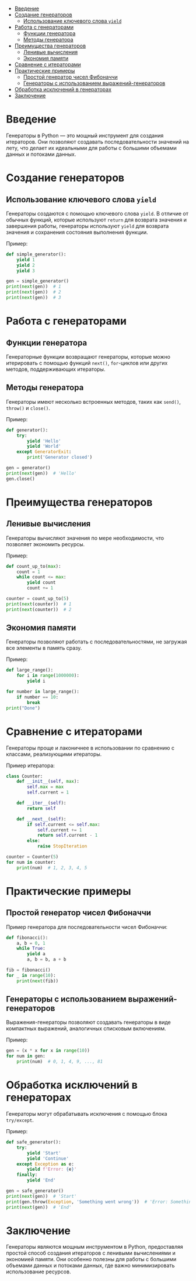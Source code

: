 <!-- TOC -->
* [Введение](#введение)
* [Создание генераторов](#создание-генераторов)
  * [Использование ключевого слова `yield`](#использование-ключевого-слова-yield)
* [Работа с генераторами](#работа-с-генераторами)
  * [Функции генератора](#функции-генератора)
  * [Методы генератора](#методы-генератора)
* [Преимущества генераторов](#преимущества-генераторов)
  * [Ленивые вычисления](#ленивые-вычисления)
  * [Экономия памяти](#экономия-памяти)
* [Сравнение с итераторами](#сравнение-с-итераторами)
* [Практические примеры](#практические-примеры)
  * [Простой генератор чисел Фибоначчи](#простой-генератор-чисел-фибоначчи)
  * [Генераторы с использованием выражений-генераторов](#генераторы-с-использованием-выражений-генераторов)
* [Обработка исключений в генераторах](#обработка-исключений-в-генераторах)
* [Заключение](#заключение)
<!-- TOC -->

# Введение

Генераторы в Python — это мощный инструмент для создания итераторов. Они позволяют создавать последовательности значений на лету, что делает их идеальными для работы с большими объемами данных и потоками данных.

# Создание генераторов

## Использование ключевого слова `yield`

Генераторы создаются с помощью ключевого слова `yield`. В отличие от обычных функций, которые используют `return` для возврата значения и завершения работы, генераторы используют `yield` для возврата значения и сохранения состояния выполнения функции.

Пример:

```python
def simple_generator():
    yield 1
    yield 2
    yield 3

gen = simple_generator()
print(next(gen))  # 1
print(next(gen))  # 2
print(next(gen))  # 3
```

# Работа с генераторами

## Функции генератора

Генераторные функции возвращают генераторы, которые можно итерировать с помощью функций `next()`, `for`-циклов или других методов, поддерживающих итераторы.

## Методы генератора

Генераторы имеют несколько встроенных методов, таких как `send()`, `throw()` и `close()`.

Пример:

```python
def generator():
    try:
        yield 'Hello'
        yield 'World'
    except GeneratorExit:
        print('Generator closed')

gen = generator()
print(next(gen))  # 'Hello'
gen.close()
```

# Преимущества генераторов

## Ленивые вычисления

Генераторы вычисляют значения по мере необходимости, что позволяет экономить ресурсы.

Пример:

```python
def count_up_to(max):
    count = 1
    while count <= max:
        yield count
        count += 1

counter = count_up_to(5)
print(next(counter))  # 1
print(next(counter))  # 2
```

## Экономия памяти

Генераторы позволяют работать с последовательностями, не загружая все элементы в память сразу.

Пример:

```python
def large_range():
    for i in range(1000000):
        yield i

for number in large_range():
    if number == 10:
        break
print("Done")
```

# Сравнение с итераторами

Генераторы проще и лаконичнее в использовании по сравнению с классами, реализующими итераторы.

Пример итератора:

```python
class Counter:
    def __init__(self, max):
        self.max = max
        self.current = 1

    def __iter__(self):
        return self

    def __next__(self):
        if self.current <= self.max:
            self.current += 1
            return self.current - 1
        else:
            raise StopIteration

counter = Counter(5)
for num in counter:
    print(num)  # 1, 2, 3, 4, 5
```

# Практические примеры

## Простой генератор чисел Фибоначчи

Пример генератора для последовательности чисел Фибоначчи:

```python
def fibonacci():
    a, b = 0, 1
    while True:
        yield a
        a, b = b, a + b

fib = fibonacci()
for _ in range(10):
    print(next(fib))
```

## Генераторы с использованием выражений-генераторов

Выражения-генераторы позволяют создавать генераторы в виде компактных выражений, аналогичных списковым включениям.

Пример:

```python
gen = (x * x for x in range(10))
for num in gen:
    print(num)  # 0, 1, 4, 9, ..., 81
```

# Обработка исключений в генераторах

Генераторы могут обрабатывать исключения с помощью блока `try/except`.

Пример:

```python
def safe_generator():
    try:
        yield 'Start'
        yield 'Continue'
    except Exception as e:
        yield f'Error: {e}'
    finally:
        yield 'End'

gen = safe_generator()
print(next(gen))  # 'Start'
print(gen.throw(Exception, 'Something went wrong'))  # 'Error: Something went wrong'
print(next(gen))  # 'End'
```

# Заключение

Генераторы являются мощным инструментом в Python, предоставляя простой способ создания итераторов с ленивыми вычислениями и экономией памяти. Они особенно полезны для работы с большими объемами данных и потоками данных, где важно минимизировать использование ресурсов.